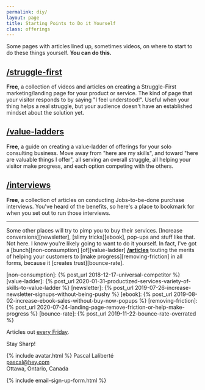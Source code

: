 ```yaml
---
permalink: diy/
layout: page
title: Starting Points to Do it Yourself
class: offerings
---
```


Some pages with articles lined up, sometimes videos, on where to start to do these things yourself. **You can do this.**

## [/struggle-first](/struggle-first)

**Free**, a collection of videos and articles on creating a Struggle-First marketing/landing page for your product or service. The kind of page that your visitor responds to by saying "I feel understood!". Useful when your thing helps a real struggle, but your audience doesn't have an established mindset about the solution yet.

## [/value-ladders](/value-ladders)

**Free**, a guide on creating a value-ladder of offerings for your solo consulting business. Move away from "here are my skills", and toward "here are valuable things I offer", all serving an overall struggle, all helping your visitor make progress, and each option competing with the others.

## [/interviews](/interviews)

**Free**, a collection of articles on conducting Jobs-to-be-done purchase interviews. You've heard of the benefits, so here's a place to bookmark for when you set out to run those interviews.

---

Some other places will try to pimp you to buy their services. [Increase conversions][newsletter], [slimy tricks][ebook], pop-ups and stuff like that. Not here. I know you're likely going to want to do it yourself. In fact, I've got a [bunch][non-consumption] [of][value-ladder] **[/articles](/articles)** touting the merits of helping your customers to [make progress][removing-friction] in all forms, because it [creates trust][bounce-rate].

[non-consumption]: {% post_url 2018-12-17-universal-competitor %}
[value-ladder]: {% post_url 2020-01-31-productized-services-variety-of-skills-to-value-ladder %}
[newsletter]: {% post_url 2019-07-26-increase-newsletter-signups-without-being-pushy %}
[ebook]: {% post_url 2019-08-02-increase-ebook-sales-without-buy-now-popups %}
[removing-friction]: {% post_url 2020-07-24-landing-page-remove-friction-or-help-make-progress %}
[bounce-rate]: {% post_url 2019-11-22-bounce-rate-overrated %}

Articles out [every Friday](/articles).

Stay Sharp!

{% include avatar.html %} Pascal Laliberté  
[pascal@hey.com](mailto:pascal@hey.com)  
Ottawa, Ontario, Canada

[twitter]: https://twitter.com/pascallaliberte

{% include email-sign-up-form.html %}
